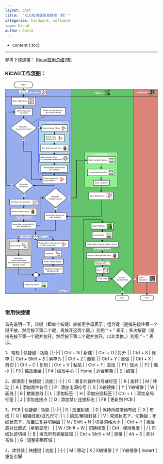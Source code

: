 ```yaml
---
layout: post
title:  "KiCAD快速简易教程（转）"
categories: hardware, software
tags: kicad
author: David
---
```


* content
{:toc}

---

参考下述连接：
[Kicad应用总结(转)](https://codeantenna.com/a/pAJsopRhSe#_113)

### KiCAD工作流图：
![Kicad工作流](https://github.com/titron/titron.github.io/raw/master/img/2023-09-22-kicad_work_flow.png)

### 常用快捷键
首先说明一下，热键（即单个按键）直接用字母表示；组合键（是指先按住第一个键不放，然后按下第二个键，再放开这两个键。）则用 “ + ” 表示；多次按键（是指先按下第一个键并放开，然后按下第二个键并放开，以此类推。）则用 “ - ” 表示。

1、常规
| 快捷键	| 功能 |
|-|-|
| Ctrl + N	| 新建 |
| Ctrl + O	| 打开 |
| Ctrl + S	| 保存 |
| Ctrl + Shift + S	| 另存为 |
| Ctrl + Z	| 撤销 |
| Ctrl + Y	| 重做 |
| Ctrl + X	| 剪切 |
| Ctrl + C	| 复制 |
| Ctrl + V	| 粘贴 |
| Ctrl + F	| 查找 |
| F1	| 放大 |
| F2	| 缩小 |
| F3	| 缩放重绘 |
| F4	| 缩放中心 |
| Home | 适合屏幕 |
| E	 | 编辑 |

2、原理图
| 快捷键	| 功能| 
|-|-|
| C	| 重复的器件符号或标签 |
| R	| 旋转 |
| M	| 移动 |
| A	| 添加器件符号 |
| P	| 添加电源符号 |
| X	| X轴镜像 |
| Y	| Y轴镜像 |
| W	| 画线 |
| B	| 放置总线 |
| L	| 添加标签 |
| H	| 添加分层标签 |
| Ctrl + L	| 添加全局标签 |
| J	| 添加连接点 |
| Q	| 添加禁止连接标志 |
| F8	| 更新到 PCB |

3、PCB
| 快捷键	| 功能 |
|-|-|
| O	| 放置封装 |
| D	| 保持角度拖动布线 |
| X	| 布线 |
| Q	| 编辑线宽/过孔尺寸|
| L	| 锁定/解锁封装 |
| V	| 常规状态下，切换层；布线状态下，放置过孔并切换层 |
| N / Shift + N	| 切换网格大小 |
| Ctrl + H	| 板层高对比模式（单层显示） |
| W / Shift + W	| 切换线宽 |
| Ctrl	| 保持角度 |
| /	| 布线轨迹切换 |
| B	| 填充所有铜层区域 |
| Ctrl + Shift + M	| 测量 |
| Alt + 6	| 差分布线 |
| G	| 调整铜层区域 |

4、库封装
| 快捷键	| 功能 |
|-|-|
| M	| 移动
| X	| X轴镜像
| Y	| Y轴镜像
| Instert	| 重复引脚
